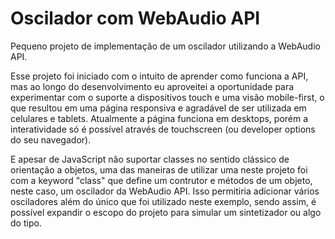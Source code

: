 # Oscilador com WebAudio API
Pequeno projeto de implementação de um oscilador utilizando a WebAudio API. 

Esse projeto foi iniciado com o intuito de aprender como funciona a API, mas ao longo do desenvolvimento eu aproveitei a oportunidade para experimentar com o suporte a dispositivos touch e uma visão mobile-first, o que resultou em uma página responsiva e agradável de ser utilizada em celulares e tablets. Atualmente a página funciona em desktops, porém a interatividade só é possível através de touchscreen (ou developer options do seu navegador).

E apesar de JavaScript não suportar classes no sentido clássico de orientação a objetos, uma das maneiras de utilizar uma neste projeto foi com a keyword "class" que define um contrutor e métodos de um objeto, neste caso, um oscilador da WebAudio API. Isso permitiria adicionar vários osciladores além do único que foi utilizado neste exemplo, sendo assim, é possível expandir o escopo do projeto para simular um sintetizador ou algo do tipo.